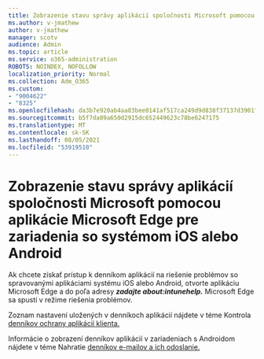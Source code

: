 ```yaml
---
title: Zobrazenie stavu správy aplikácií spoločnosti Microsoft pomocou aplikácie Microsoft Edge pre zariadenia so systémom iOS alebo Android
ms.author: v-jmathew
author: v-jmathew
manager: scotv
audience: Admin
ms.topic: article
ms.service: o365-administration
ROBOTS: NOINDEX, NOFOLLOW
localization_priority: Normal
ms.collection: Adm_O365
ms.custom:
- "9004622"
- "8325"
ms.openlocfilehash: da3b7e920ab4aa83bee0141af517ca249d9d838f37137d3901f6841b98ba9aae
ms.sourcegitcommit: b5f7da89a650d2915dc652449623c78be6247175
ms.translationtype: MT
ms.contentlocale: sk-SK
ms.lasthandoff: 08/05/2021
ms.locfileid: "53919510"
---
```

# <a name="view-the-management-status-of-microsoft-apps-using-microsoft-edge-for-ios-or-android-devices"></a>Zobrazenie stavu správy aplikácií spoločnosti Microsoft pomocou aplikácie Microsoft Edge pre zariadenia so systémom iOS alebo Android

Ak chcete získať prístup k denníkom aplikácií na riešenie problémov so spravovanými aplikáciami systému iOS alebo Android, otvorte aplikáciu Microsoft Edge a do poľa adresy ***zadajte about:intunehelp.*** Microsoft Edge sa spustí v režime riešenia problémov.

Zoznam nastavení uložených v denníkoch aplikácií nájdete v téme Kontrola [denníkov ochrany aplikácií klienta.](https://go.microsoft.com/fwlink/?linkid=2141401)

Informácie o zobrazení denníkov aplikácií v zariadeniach s Androidom nájdete v téme Nahratie [denníkov e-mailov a ich odoslanie.](https://go.microsoft.com/fwlink/?linkid=2141408)

